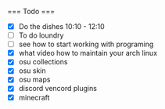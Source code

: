=== Todo ===

- [X] Do the dishes 10:10 - 12:10
- [ ] To do loundry  
- [ ] see how to start working with programing
- [X] what video how to maintain your arch linux
- [X] osu collections
- [X] osu skin
- [X] osu maps
- [X] discord vencord plugins
- [X] minecraft
